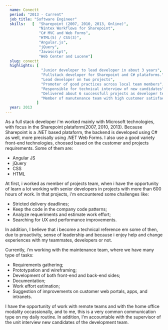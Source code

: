 ```yaml
---
  name: Conectt
  period: "2013 - Current"
  job_title: "Software Engineer"
  skills:   [  "Sharepoint (2007, 2010, 2013, Online)",
               "Nintex Workflows for Sharepoint",
               "C# MVC and Web Forms",
               "HTML(5) / CSS(3)",
               "Angular.js",
               "jQuery",
               "Javascript",
               "Web Center and Lucene"]
  slug: conectt
  highlights: [ 
                "Junior developer to lead developer in about 3 years",
                "Fullstack developer for Sharepoint and C# plataforms.", 
                "Lead developer on two projects",
                "Promoter of good practices across local team members",
                "Responsible for technical interview of new candidates",
                "Delivered about 6 successfull projects as developer team member",
                "Member of manutenance team with high customer satisfaction"
              ]
  year: 2013
---
```


<div>
   <p>As a full stack developer i'm worked mainly with Microsoft technologies, with focus in the Sharepoint plataform(2007, 2010, 2013). Because Sharepoint is a .NET based plataform, the backend is developed using C# as well, more precisally using .NET Web Forms. I also use a good variety front-end technologies, choosed based on the customer and projects requirements. Some of them are:</p>
   <ul>
      <li>Angular JS</li>
      <li>jQuery</li>
      <li>CSS</li>
      <li>HTML</li>
   </ul>
   <p>At first, i worked as member of projects team, when i have the opportunity of learn a lot working with senior developers in projects with more than 600 hours of work. In that projects, i'm encountered some challenges like:
   </p>
   <ul>
      <li>Stricted delivery deadlines;</li>
      <li>Keep the code in the company code patterns;</li>
      <li>Analyze requeriments and estimate work effort;</li>
      <li>Searching for UX and performance improvements.</li>
   </ul>
   <p>In addition, I believe that i become a technical reference em some of then, due to proactivity, sense of leadership and because i enjoy help and change experiences with my teammates, developers or not.</p>

   <p>Currently, i'm working with the maintenance team, where we have many type of tasks:</p>
   
   <ul>
      <li>Requirements gathering;</li>
      <li>Prototypation and wireframing;</li>
      <li>Development of both front-end and back-end sides;</li>
      <li>Documentation;</li>
      <li>Work effort estimation;</li>
      <li>Suggestion of improvements on customer web portals, apps, and intranets.</li>
   </ul>

   <p>I have the opportunity of work with remote teams and with the home office modality occassionally, and to me, this is a very common communication type on my daily routine. In addition, I'm accountable with the supervisor of the unit interview new candidates of the development team.</p>
</div>
